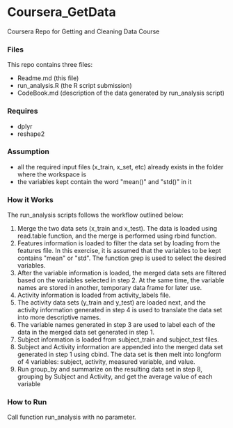 # Coursera_GetData
Coursera Repo for Getting and Cleaning Data Course

### Files

This repo contains three files:

- Readme.md (this file)
- run_analysis.R (the R script submission)
- CodeBook.md (description of the data generated by run_analysis script)
 
### Requires

- dplyr
- reshape2
 
### Assumption

- all the required input files (x_train, x_set, etc) already exists in the folder where the workspace is
- the variables kept contain the word "mean()" and "std()" in it

### How it Works

The run_analysis scripts follows the workflow outlined below:

1. Merge the two data sets (x_train and x_test). The data is loaded using read.table function, and the merge is performed using rbind function.
2. Features information is loaded to filter the data set by loading from the features file. In this exercise, it is assumed that the variables to be kept contains "mean" or "std". The function grep is used to select the desired variables.
3. After the variable information is loaded, the merged data sets are filtered based on the variables selected in step 2. At the same time, the variable names are stored in another, temporary data frame for later use.
4. Activity information is loaded from activity_labels file.
5. The activity data sets (y_train and y_test) are loaded next, and the activity information generated in step 4 is used to translate the data set into more descriptive names.
6. The variable names generated in step 3 are used to label each of the data in the merged data set generated in step 1.
7. Subject information is loaded from subject_train and subject_test files.
8. Subject and Activity information are appended into the merged data set generated in step 1 using cbind. The data set is then melt into longform of 4 variables: subject, activity, measured variable, and value.
9. Run group_by and summarize on the resulting data set in step 8, grouping by Subject and Activity, and get the average value of each variable

### How to Run

Call function run_analysis with no parameter. 
